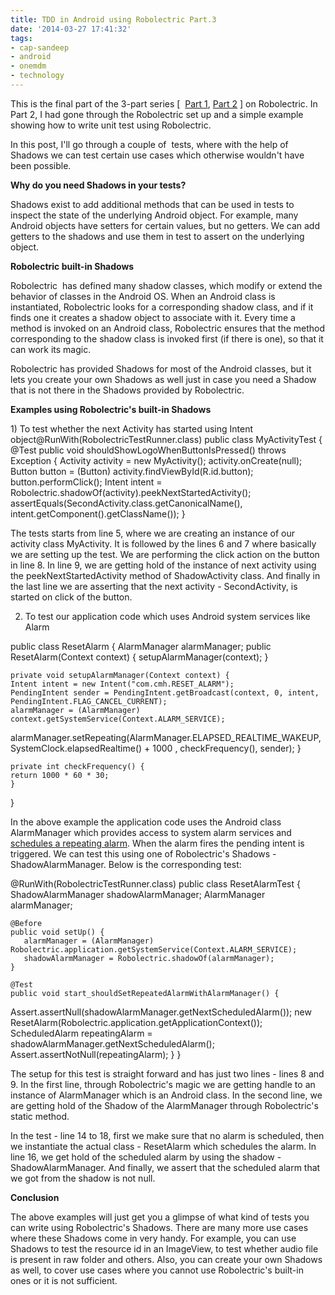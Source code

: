 ```yaml
---
title: TDD in Android using Robolectric Part.3
date: '2014-03-27 17:41:32'
tags:
- cap-sandeep
- android
- onemdm
- technology
---
```


This is the final part of the 3-part series [ 
[Part 1](http://www.multunus.com/blog/2014/02/tdd-using-roboelectric/), 
[Part 2](http://www.multunus.com/blog/2014/03/tdd-android-robolectric-part-2/) ] on Robolectric. In Part 2, I had gone through the Robolectric set up and a simple example showing how to write unit test using Robolectric.

In this post, I'll go through a couple of  tests, where with the help of Shadows we can test certain use cases which otherwise wouldn't have been possible.


**Why do you need Shadows in your tests?**


Shadows exist to add additional methods that can be used in tests to inspect the state of the underlying Android object. For example, many Android objects have setters for certain values, but no getters. We can add getters to the shadows and use them in test to assert on the underlying object. 


**Robolectric built-in Shadows**

Robolectric  has defined many shadow classes, which modify or extend the behavior of classes in the Android OS. When an Android class is instantiated, Robolectric looks for a corresponding shadow class, and if it finds one it creates a shadow object to associate with it. Every time a method is invoked on an Android class, Robolectric ensures that the method corresponding to the shadow class is invoked first (if there is one), so that it can work its magic.

Robolectric has provided 
Shadows for most of the Android classes, but it lets you create your own 
Shadows as well just in case you need a Shadow that is not there in the Shadows provided by Robolectric.


**Examples using Robolectric's built-in Shadows**

1) To test whether the next 
Activity has started using Intent object@RunWith(RobolectricTestRunner.class)
public class MyActivityTest {
    @Test
    public void shouldShowLogoWhenButtonIsPressed() throws Exception {
Activity activity = new MyActivity();
activity.onCreate(null);
Button button = (Button) activity.findViewById(R.id.button);
button.performClick();
Intent intent = Robolectric.shadowOf(activity).peekNextStartedActivity();
assertEquals(SecondActivity.class.getCanonicalName(), intent.getComponent().getClassName());
    }


The tests starts from line 5, where we are creating an instance of our activity class MyActivity. It is followed by the lines 6 and 7 where basically we are setting up the test. We are performing the click action on the button in line 8. In line 9, we are getting hold of the instance of next activity using the peekNextStartedActivity method of ShadowActivity class. And finally in the last line we are asserting that the next activity - SecondActivity, is started on click of the button.

2) To test our application code which uses Android system services like Alarm


public class ResetAlarm {
    AlarmManager alarmManager;
    public ResetAlarm(Context context) {
    setupAlarmManager(context);
    }

    private void setupAlarmManager(Context context) {
    Intent intent = new Intent("com.cmh.RESET_ALARM");
    PendingIntent sender = PendingIntent.getBroadcast(context, 0, intent, PendingIntent.FLAG_CANCEL_CURRENT);
    alarmManager = (AlarmManager) context.getSystemService(Context.ALARM_SERVICE);
alarmManager.setRepeating(AlarmManager.ELAPSED_REALTIME_WAKEUP, SystemClock.elapsedRealtime() + 1000 , checkFrequency(), sender);
    }

    private int checkFrequency() {
    return 1000 * 60 * 30;
    }
}

In the above example the application code uses the Android class AlarmManager which provides access to system alarm services and 
[schedules a repeating alarm](http://developer.android.com/training/scheduling/alarms.html). When the alarm fires the pending intent is triggered. We can test this using one of Robolectric's 
Shadows - ShadowAlarmManager. Below is the corresponding test:


@RunWith(RobolectricTestRunner.class)
public class ResetAlarmTest {
    ShadowAlarmManager shadowAlarmManager;
    AlarmManager alarmManager;

    @Before
    public void setUp() {
       alarmManager = (AlarmManager) Robolectric.application.getSystemService(Context.ALARM_SERVICE);
       shadowAlarmManager = Robolectric.shadowOf(alarmManager);
    }

    @Test
    public void start_shouldSetRepeatedAlarmWithAlarmManager() {
Assert.assertNull(shadowAlarmManager.getNextScheduledAlarm());
    new ResetAlarm(Robolectric.application.getApplicationContext());
    ScheduledAlarm repeatingAlarm = shadowAlarmManager.getNextScheduledAlarm();
    Assert.assertNotNull(repeatingAlarm);
    }
}

The setup for this test is straight forward and has just two lines - lines 8 and 9. In the first line, through Robolectric's magic we are getting handle to an instance of AlarmManager which is an Android class. In the second line, we are getting hold of the Shadow of the AlarmManager through Robolectric's static method.

In the test - line 14 to 18, first we make sure that no alarm is scheduled, then we instantiate the actual class - ResetAlarm which schedules the alarm. In line 16, we get hold of the scheduled alarm by using the shadow - ShadowAlarmManager. And finally, we assert that the scheduled alarm that we got from the shadow is not null.


**Conclusion**

The above examples will just get you a glimpse of what kind of tests you can write using Robolectric's 
Shadows. There are many more use cases where these Shadows come in very handy. For example, you can use Shadows to test the resource id in an ImageView, to test whether audio file is present in raw folder and others. Also, you can create your own Shadows as well, to cover use cases where you cannot use Robolectric's built-in ones or it is not sufficient.
